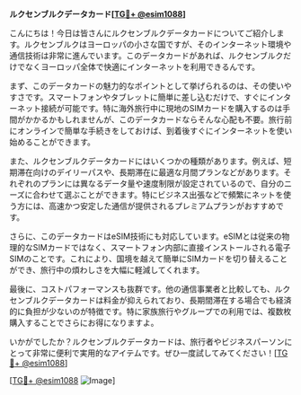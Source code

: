 **ルクセンブルクデータカード[[TG💪+ @esim1088](https://t.me/s/esim1088)]**

こんにちは！今日は皆さんにルクセンブルクデータカードについてご紹介します。ルクセンブルクはヨーロッパの小さな国ですが、そのインターネット環境や通信技術は非常に進んでいます。このデータカードがあれば、ルクセンブルクだけでなくヨーロッパ全体で快適にインターネットを利用できるんです。

まず、このデータカードの魅力的なポイントとして挙げられるのは、その使いやすさです。スマートフォンやタブレットに簡単に差し込むだけで、すぐにインターネット接続が可能です。特に海外旅行中に現地のSIMカードを購入するのは手間がかかるかもしれませんが、このデータカードならそんな心配も不要。旅行前にオンラインで簡単な手続きをしておけば、到着後すぐにインターネットを使い始めることができます。

また、ルクセンブルクデータカードにはいくつかの種類があります。例えば、短期滞在向けのデイリーパスや、長期滞在に最適な月間プランなどがあります。それぞれのプランには異なるデータ量や速度制限が設定されているので、自分のニーズに合わせて選ぶことができます。特にビジネス出張などで頻繁にネットを使う方には、高速かつ安定した通信が提供されるプレミアムプランがおすすめです。

さらに、このデータカードはeSIM技術にも対応しています。eSIMとは従来の物理的なSIMカードではなく、スマートフォン内部に直接インストールされる電子SIMのことです。これにより、国境を越えて簡単にSIMカードを切り替えることができ、旅行中の煩わしさを大幅に軽減してくれます。

最後に、コストパフォーマンスも抜群です。他の通信事業者と比較しても、ルクセンブルクデータカードは料金が抑えられており、長期間滞在する場合でも経済的に負担が少ないのが特徴です。特に家族旅行やグループでの利用では、複数枚購入することでさらにお得になりますよ。

いかがでしたか？ルクセンブルクデータカードは、旅行者やビジネスパーソンにとって非常に便利で実用的なアイテムです。ぜひ一度試してみてください！[[TG💪+ @esim1088](https://t.me/s/esim1088)]

[[TG💪+ @esim1088](https://t.me/s/esim1088) ![Image](https://i.postimg.cc/Y0z9fWf4/image.png)]